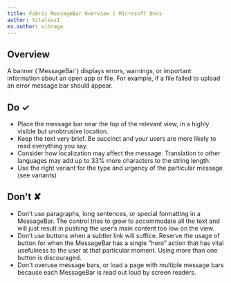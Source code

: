 ```yaml
---
title: Fabric MessageBar Overview | Microsoft Docs
author: Vitalius1
ms.author: vibraga
---
```


## Overview
A banner (&#x60;MessageBar&#x60;) displays errors, warnings, or important information about an open app or file. For example, if a file failed to upload an error message bar should appear. 



## Do &#10003;
- Place the message bar near the top of the relevant view, in a highly visible but unobtrusive location.
- Keep the text very brief. Be succinct and your users are more likely to read everything you say.
- Consider how localization may affect the message. Translation to other languages may add up to 33% more characters to the string length.
- Use the right variant for the type and urgency of the particular message (see variants)


## Don't &#10008;
- Don’t use paragraphs, long sentences, or special formatting in a MessageBar. The control tries to grow to accommodate all the text and will just result in pushing the user’s main content too low on the view.
- Don’t use buttons when a subtler link will suffice. Reserve the usage of button for when the MessageBar has a single ”hero” action that has vital usefulness to the user at that particular moment. Using more than one button is discouraged.
- Don&#39;t overuse message bars, or load a page with multiple message bars because each MessageBar is read out loud by screen readers.
